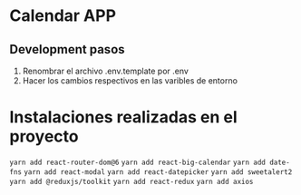 # Calendar APP

## Development pasos

1. Renombrar el archivo .env.template por .env
2. Hacer los cambios respectivos en las varibles de entorno

# Instalaciones realizadas en el proyecto

```yarn add react-router-dom@6```
```yarn add react-big-calendar```
```yarn add date-fns```
```yarn add react-modal```
```yarn add react-datepicker```
```yarn add sweetalert2```
```yarn add @reduxjs/toolkit```
```yarn add react-redux```
```yarn add axios```